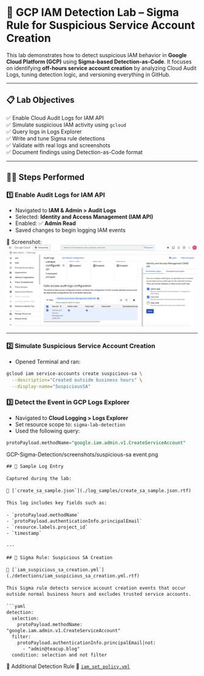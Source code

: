 # 🔐 GCP IAM Detection Lab – Sigma Rule for Suspicious Service Account Creation

This lab demonstrates how to detect suspicious IAM behavior in **Google Cloud Platform (GCP)** using **Sigma-based Detection-as-Code**. It focuses on identifying **off-hours service account creation** by analyzing Cloud Audit Logs, tuning detection logic, and versioning everything in GitHub.

---

## 📋 Lab Objectives

✅ Enable Cloud Audit Logs for IAM API  
✅ Simulate suspicious IAM activity using `gcloud`  
✅ Query logs in Logs Explorer  
✅ Write and tune Sigma rule detections  
✅ Validate with real logs and screenshots  
✅ Document findings using Detection-as-Code format

---

## 👨‍💻 Steps Performed

### 1️⃣ Enable Audit Logs for IAM API

- Navigated to **IAM & Admin > Audit Logs**
- Selected: **Identity and Access Management (IAM API)**
- Enabled: ✅ **Admin Read**
- Saved changes to begin logging IAM events

📸 Screenshot:  
![IAM Audit Logging Enabled](./screenshots/IAM-Permission-Setup.png)

---

### 2️⃣ Simulate Suspicious Service Account Creation

- Opened Terminal and ran:

```bash
gcloud iam service-accounts create suspicious-sa \
  --description="Created outside business hours" \
  --display-name="SuspiciousSA"
```
### 3️⃣ Detect the Event in GCP Logs Explorer

- Navigated to **Cloud Logging > Logs Explorer**
- Set resource scope to: `sigma-lab-detection`
- Used the following query:

```sql
protoPayload.methodName="google.iam.admin.v1.CreateServiceAccount"
```

GCP-Sigma-Detection/screenshots/suspicious-sa event.png
```
## 📁 Sample Log Entry

Captured during the lab:

🔹 [`create_sa_sample.json`](./log_samples/create_sa_sample.json.rtf)

This log includes key fields such as:

- `protoPayload.methodName`
- `protoPayload.authenticationInfo.principalEmail`
- `resource.labels.project_id`
- `timestamp`

---

## 🧠 Sigma Rule: Suspicious SA Creation

📄 [`iam_suspicious_sa_creation.yml`](./detections/iam_suspicious_sa_creation.yml.rtf)

This Sigma rule detects service account creation events that occur outside normal business hours and excludes trusted service accounts.

```yaml
detection:
  selection:
    protoPayload.methodName: "google.iam.admin.v1.CreateServiceAccount"
  filter:
    protoPayload.authenticationInfo.principalEmail|not:
      - "admin@teacup.blog"
  condition: selection and not filter
```
🔗 Additional Detection Rule 
📄 [`iam_set_policy.yml`](./detections/iam_set_policy.yml.rtf)

